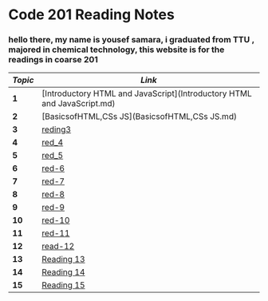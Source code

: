 # Code 201 Reading Notes

### hello there, my name is yousef samara, i graduated from TTU , majored in chemical technology, this website is for the readings in coarse 201

| *Topic*      | *Link* |
| ------ | ----- |
| **1** | [Introductory HTML and JavaScript](Introductory HTML and JavaScript.md) |
| **2** | [BasicsofHTML,CSs JS](BasicsofHTML,CSs JS.md) |
| **3** | [reding3](reding3.md) |
| **4** | [red_4](Read_4.md) |
| **5** | [red_5](red_5.md) |
| **6** | [red-6](red-6.md) |
| **7** | [red-7](red-7.md) |
| **8** | [red-8](red-8.md) |
| **9** | [red-9](red-9.md) |
| **10** | [red-10](red-10.md) |
| **11** | [red-11](red-11.md) |
| **12** | [read-12](read-12.md) |
| **13** | [Reading 13](13.md) |
| **14** | [Reading 14](14.md) |
| **15** | [Reading 15](15.md) |